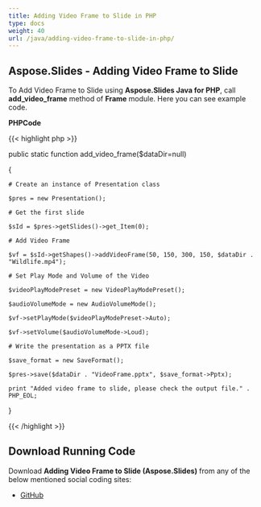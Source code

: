 ```yaml
---
title: Adding Video Frame to Slide in PHP
type: docs
weight: 40
url: /java/adding-video-frame-to-slide-in-php/
---
```


## **Aspose.Slides - Adding Video Frame to Slide**
To Add Video Frame to Slide using **Aspose.Slides Java for PHP**, call **add_video_frame** method of **Frame** module. Here you can see example code.

**PHPCode**

{{< highlight php >}}

 public static function add_video_frame($dataDir=null)

{

    # Create an instance of Presentation class

    $pres = new Presentation();

    # Get the first slide

    $sId = $pres->getSlides()->get_Item(0);

    # Add Video Frame

    $vf = $sId->getShapes()->addVideoFrame(50, 150, 300, 150, $dataDir . "Wildlife.mp4");

    # Set Play Mode and Volume of the Video

    $videoPlayModePreset = new VideoPlayModePreset();

    $audioVolumeMode = new AudioVolumeMode();

    $vf->setPlayMode($videoPlayModePreset->Auto);

    $vf->setVolume($audioVolumeMode->Loud);

    # Write the presentation as a PPTX file

    $save_format = new SaveFormat();

    $pres->save($dataDir . "VideoFrame.pptx", $save_format->Pptx);

    print "Added video frame to slide, please check the output file." . PHP_EOL;

}

{{< /highlight >}}
## **Download Running Code**
Download **Adding Video Frame to Slide (Aspose.Slides)** from any of the below mentioned social coding sites:

- [GitHub](https://github.com/aspose-slides/Aspose.Slides-for-Java/blob/master/Plugins/Aspose_Slides_Java_for_PHP/src/aspose/slides/WorkingWithShapes/Frame.php)
